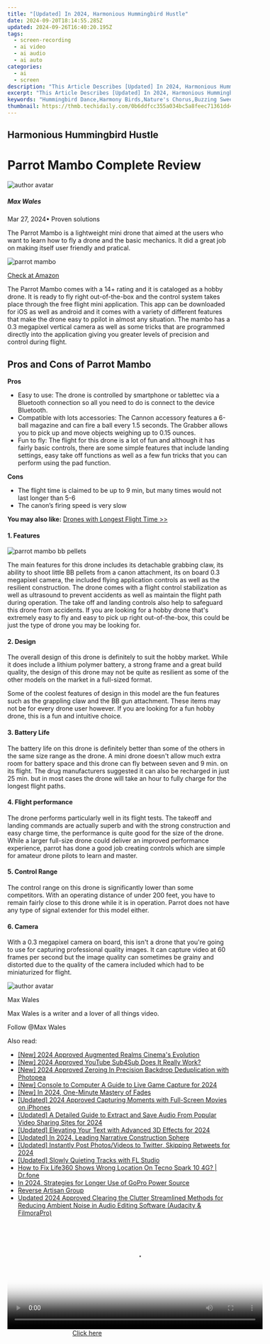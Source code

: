 ```yaml
---
title: "[Updated] In 2024, Harmonious Hummingbird Hustle"
date: 2024-09-20T18:14:55.285Z
updated: 2024-09-26T16:40:20.195Z
tags: 
  - screen-recording
  - ai video
  - ai audio
  - ai auto
categories: 
  - ai
  - screen
description: "This Article Describes [Updated] In 2024, Harmonious Hummingbird Hustle"
excerpt: "This Article Describes [Updated] In 2024, Harmonious Hummingbird Hustle"
keywords: "Hummingbird Dance,Harmony Birds,Nature's Chorus,Buzzing Sweetness,Melodic Avian Flight,Silent Wing Wonders,Aviary Euphony"
thumbnail: https://thmb.techidaily.com/0b6ddfcc355a034bc5a8feec71361dd4191fefb9c46706aa01bde874e33ab2b8.jpeg
---
```


## Harmonious Hummingbird Hustle

# Parrot Mambo Complete Review

![author avatar](https://images.wondershare.com/filmora/article-images/max-wales-author.jpg)

##### Max Wales

 Mar 27, 2024• Proven solutions

 The Parrot Mambo is a lightweight mini drone that aimed at the users who want to learn how to fly a drone and the basic mechanics. It did a great job on making itself user friendly and pratical.

![parrot mambo](https://images.wondershare.com/filmora/article-images/parrot-mambo.jpg)

[Check at Amazon](https://www.amazon.com/gp/product/B01JYR44MY/ref=as%5Fli%5Ftl?ie=UTF8&tag=vs-flora-20&camp=1789&creative=9325&linkCode=as2&creativeASIN=B01JYR44MY&linkId=67c1f92814414b27494acdea5c374b36)

 The Parrot Mambo comes with a 14+ rating and it is cataloged as a hobby drone. It is ready to fly right out-of-the-box and the control system takes place through the free flight mini application. This app can be downloaded for iOS as well as android and it comes with a variety of different features that make the drone easy to ppilot in almost any situation. The mambo has a 0.3 megapixel vertical camera as well as some tricks that are programmed directly into the application giving you greater levels of precision and control during flight.

## Pros and Cons of Parrot Mambo

**Pros**

* Easy to use: The drone is controlled by smartphone or tablettec via a Bluetooth connection so all you need to do is connect to the device Bluetooth.
* Compatible with lots accessories: The Cannon accessory features a 6-ball magazine and can fire a ball every 1.5 seconds. The Grabber allows you to pick up and move objects weighing up to 0.15 ounces.
* Fun to fly: The flight for this drone is a lot of fun and although it has fairly basic controls, there are some simple features that include landing settings, easy take off functions as well as a few fun tricks that you can perform using the pad function.

**Cons**

* The flight time is claimed to be up to 9 min, but many times would not last longer than 5-6
* The canon’s firing speed is very slow

**You may also like:** [Drones with Longest Flight Time >>](https://tools.techidaily.com/wondershare/filmora/download/)

#### 1\.  Features

![parrot mambo bb pellets](https://images.wondershare.com/filmora/article-images/parrot-mambo-bb-pellets.jpg)

 The main features for this drone includes its detachable grabbing claw, its ability to shoot little BB pellets from a canon attachment, its on board 0.3 megapixel camera, the included flying application controls as well as the resilient construction. The drone comes with a flight control stabilization as well as ultrasound to prevent accidents as well as maintain the flight path during operation. The take off and landing controls also help to safeguard this drone from accidents. If you are looking for a hobby drone that's extremely easy to fly and easy to pick up right out-of-the-box, this could be just the type of drone you may be looking for.

#### 2\.  Design

 The overall design of this drone is definitely to suit the hobby market. While it does include a lithium polymer battery, a strong frame and a great build quality, the design of this drone may not be quite as resilient as some of the other models on the market in a full-sized format.

 Some of the coolest features of design in this model are the fun features such as the grappling claw and the BB gun attachment. These items may not be for every drone user however. If you are looking for a fun hobby drone, this is a fun and intuitive choice.

#### 3\.  Battery Life

 The battery life on this drone is definitely better than some of the others in the same size range as the drone. A mini drone doesn't allow much extra room for battery space and this drone can fly between seven and 9 min. on its flight. The drug manufacturers suggested it can also be recharged in just 25 min. but in most cases the drone will take an hour to fully charge for the longest flight paths.

#### 4\.  Flight performance

 The drone performs particularly well in its flight tests. The takeoff and landing commands are actually superb and with the strong construction and easy charge time, the performance is quite good for the size of the drone. While a larger full-size drone could deliver an improved performance experience, parrot has done a good job creating controls which are simple for amateur drone pilots to learn and master.

#### 5\.  Control Range

 The control range on this drone is significantly lower than some competitors. With an operating distance of under 200 feet, you have to remain fairly close to this drone while it is in operation. Parrot does not have any type of signal extender for this model either.

#### 6\.  Camera

 With a 0.3 megapixel camera on board, this isn't a drone that you're going to use for capturing professional quality images. It can capture video at 60 frames per second but the image quality can sometimes be grainy and distorted due to the quality of the camera included which had to be miniaturized for flight.

![author avatar](https://images.wondershare.com/filmora/article-images/max-wales-author.jpg)

Max Wales

Max Wales is a writer and a lover of all things video.

Follow @Max Wales


<ins class="adsbygoogle"
     style="display:block"
     data-ad-format="autorelaxed"
     data-ad-client="ca-pub-7571918770474297"
     data-ad-slot="1223367746"></ins>



<ins class="adsbygoogle"
     style="display:block"
     data-ad-client="ca-pub-7571918770474297"
     data-ad-slot="8358498916"
     data-ad-format="auto"
     data-full-width-responsive="true"></ins>


<span class="atpl-alsoreadstyle">Also read:</span>
<div><ul>
<li><a href="https://article-files.techidaily.com/new-2024-approved-augmented-realms-cinemas-evolution/"><u>[New] 2024 Approved Augmented Realms Cinema's Evolution</u></a></li>
<li><a href="https://youtube-docs.techidaily.com/024-approved-youtube-sub4sub-does-it-really-work/"><u>[New] 2024 Approved YouTube Sub4Sub Does It Really Work?</u></a></li>
<li><a href="https://article-files.techidaily.com/new-2024-approved-zeroing-in-precision-backdrop-deduplication-with-photopea/"><u>[New] 2024 Approved Zeroing In Precision Backdrop Deduplication with Photopea</u></a></li>
<li><a href="https://visual-screen-recording.techidaily.com/new-console-to-computer-a-guide-to-live-game-capture-for-2024/"><u>[New] Console to Computer A Guide to Live Game Capture for 2024</u></a></li>
<li><a href="https://article-helps.techidaily.com/new-in-2024-one-minute-mastery-of-fades/"><u>[New] In 2024, One-Minute Mastery of Fades</u></a></li>
<li><a href="https://article-files.techidaily.com/updated-2024-approved-capturing-moments-with-full-screen-movies-on-iphones/"><u>[Updated] 2024 Approved Capturing Moments with Full-Screen Movies on iPhones</u></a></li>
<li><a href="https://article-files.techidaily.com/updated-a-detailed-guide-to-extract-and-save-audio-from-popular-video-sharing-sites-for-2024/"><u>[Updated] A Detailed Guide to Extract and Save Audio From Popular Video Sharing Sites for 2024</u></a></li>
<li><a href="https://article-files.techidaily.com/updated-elevating-your-text-with-advanced-3d-effects-for-2024/"><u>[Updated] Elevating Your Text with Advanced 3D Effects for 2024</u></a></li>
<li><a href="https://article-files.techidaily.com/updated-in-2024-leading-narrative-construction-sphere/"><u>[Updated] In 2024, Leading Narrative Construction Sphere</u></a></li>
<li><a href="https://twitter-videos.techidaily.com/updated-instantly-post-photosvideos-to-twitter-skipping-retweets-for-2024/"><u>[Updated] Instantly Post Photos/Videos to Twitter, Skipping Retweets for 2024</u></a></li>
<li><a href="https://article-tips.techidaily.com/updated-slowly-quieting-tracks-with-fl-studio/"><u>[Updated] Slowly Quieting Tracks with FL Studio</u></a></li>
<li><a href="https://fake-location.techidaily.com/how-to-fix-life360-shows-wrong-location-on-tecno-spark-10-4g-drfone-by-drfone-virtual-android/"><u>How to Fix Life360 Shows Wrong Location On Tecno Spark 10 4G? | Dr.fone</u></a></li>
<li><a href="https://some-approaches.techidaily.com/in-2024-strategies-for-longer-use-of-gopro-power-source/"><u>In 2024, Strategies for Longer Use of GoPro Power Source</u></a></li>
<li><a href="https://article-files.techidaily.com/reverse-artisan-group/"><u>Reverse Artisan Group</u></a></li>
<li><a href="https://audio-shaping.techidaily.com/updated-2024-approved-clearing-the-clutter-streamlined-methods-for-reducing-ambient-noise-in-audio-editing-software-audacity-and-filmorapro/"><u>Updated 2024 Approved Clearing the Clutter Streamlined Methods for Reducing Ambient Noise in Audio Editing Software (Audacity & FilmoraPro)</u></a></li>
</ul></div>

<!-- affiliate ads begin -->
<span id="1983549">
					<video width="576" height="240" style="cursor:pointer"
           poster="//a.impactradius-go.com/display-clicktoplayimage/1983549.png"
           onclick="if(!this.playClicked){this.play();this.setAttribute('controls',true);this.playClicked=true;}">
	   <source src="//a.impactradius-go.com/display-ad/22993-1983549">
	   <img src="//a.impactradius-go.com/display-clicktoplayimage/1983549.png" style="border: none; height: 100%; width: 100%; object-fit: contain">
	</video>
	<div style="width:360px;text-align:center"><a href="javascript:window.open(decodeURIComponent('https%3A%2F%2Fhomestyler.sjv.io%2Fc%2F5597632%2F1983549%2F22993'), '_blank');void(0);">Click here</a></div>
</span>
<img height="0" width="0" src="https://imp.pxf.io/i/5597632/1983549/22993" style="position:absolute;visibility:hidden;" border="0" />
<!-- affiliate ads end -->

